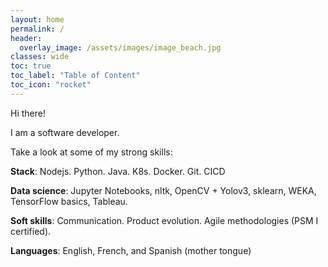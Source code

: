 ```yaml
---
layout: home
permalink: /
header:
  overlay_image: /assets/images/image_beach.jpg
classes: wide
toc: true
toc_label: "Table of Content"
toc_icon: "rocket"
---
```


<p>Hi there!

I am a software developer.<br>

Take a look at some of my strong skills:</p>

<i class="fas fa-code"></i> **Stack**: Nodejs. Python. Java. K8s. Docker. Git. CICD<br>

<i class="far fa-chart-bar"></i> **Data science**: Jupyter Notebooks, nltk, OpenCV + Yolov3, sklearn, WEKA, TensorFlow basics, Tableau.<br>

<i class="fas fa-people-carry"></i> **Soft skills**: Communication. Product evolution. Agile methodologies (PSM I certified).<br>

<i class="fas fa-language"></i> **Languages**: English, French, and Spanish (mother tongue)
